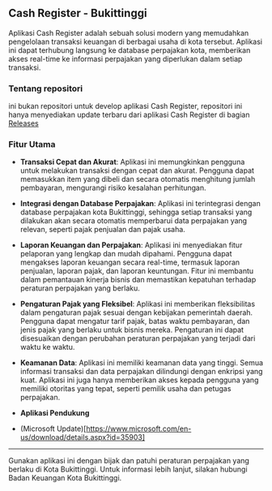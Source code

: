 ## Cash Register - Bukittinggi

Aplikasi Cash Register adalah sebuah solusi modern yang memudahkan pengelolaan transaksi keuangan di berbagai usaha di kota tersebut. Aplikasi ini dapat terhubung langsung ke database perpajakan kota, memberikan akses real-time ke informasi perpajakan yang diperlukan dalam setiap transaksi.

### Tentang repositori
ini bukan repositori untuk develop aplikasi Cash Register, repositori ini hanya menyediakan update terbaru dari aplikasi Cash Register di bagian [Releases](https://github.com/harlansr/Bukittinggi_CashRegister_release/releases)

### Fitur Utama

- **Transaksi Cepat dan Akurat**: Aplikasi ini memungkinkan pengguna untuk melakukan transaksi dengan cepat dan akurat. Pengguna dapat memasukkan item yang dibeli dan secara otomatis menghitung jumlah pembayaran, mengurangi risiko kesalahan perhitungan.

- **Integrasi dengan Database Perpajakan**: Aplikasi ini terintegrasi dengan database perpajakan kota Bukittinggi, sehingga setiap transaksi yang dilakukan akan secara otomatis memperbarui data perpajakan yang relevan, seperti pajak penjualan dan pajak usaha.

- **Laporan Keuangan dan Perpajakan**: Aplikasi ini menyediakan fitur pelaporan yang lengkap dan mudah dipahami. Pengguna dapat mengakses laporan keuangan secara real-time, termasuk laporan penjualan, laporan pajak, dan laporan keuntungan. Fitur ini membantu dalam pemantauan kinerja bisnis dan memastikan kepatuhan terhadap peraturan perpajakan yang berlaku.

- **Pengaturan Pajak yang Fleksibel**: Aplikasi ini memberikan fleksibilitas dalam pengaturan pajak sesuai dengan kebijakan pemerintah daerah. Pengguna dapat mengatur tarif pajak, batas waktu pembayaran, dan jenis pajak yang berlaku untuk bisnis mereka. Pengaturan ini dapat disesuaikan dengan perubahan peraturan perpajakan yang terjadi dari waktu ke waktu.

- **Keamanan Data**: Aplikasi ini memiliki keamanan data yang tinggi. Semua informasi transaksi dan data perpajakan dilindungi dengan enkripsi yang kuat. Aplikasi ini juga hanya memberikan akses kepada pengguna yang memiliki otoritas yang tepat, seperti pemilik usaha dan petugas perpajakan.


- **Aplikasi Pendukung**
- (Microsoft Update)[https://www.microsoft.com/en-us/download/details.aspx?id=35903]
---

Gunakan aplikasi ini dengan bijak dan patuhi peraturan perpajakan yang berlaku di Kota Bukittinggi. Untuk informasi lebih lanjut, silakan hubungi Badan Keuangan Kota Bukittinggi.